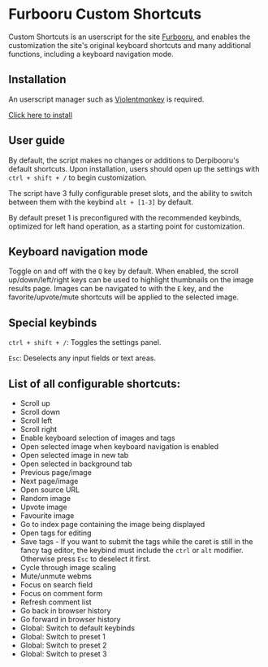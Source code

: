 # Furbooru Custom Shortcuts

Custom Shortcuts is an userscript for the site [Furbooru](https://furbooru.org/), and enables the customization the site's original keyboard shortcuts and many additional functions, including a keyboard navigation mode.

## Installation
An userscript manager such as [Violentmonkey](https://violentmonkey.github.io/) is required.

[Click here to install](https://github.com/marktaiwan/Derpibooru-Custom-Shortcuts/raw/furbooru/furbooru-custom-shortcuts.user.js)

## User guide
By default, the script makes no changes or additions to Derpibooru's default shortcuts. Upon installation, users should open up the settings with `ctrl + shift + /` to begin customization.

The script have 3 fully configurable preset slots, and the ability to switch between them with the keybind `alt + [1-3]` by default.

By default preset 1 is preconfigured with the recommended keybinds, optimized for left hand operation, as a starting point for customization.

## Keyboard navigation mode
Toggle on and off with the `Q` key by default. When enabled, the scroll up/down/left/right keys can be used to highlight thumbnails on the image results page. Images can be navigated to with the `E` key, and the favorite/upvote/mute shortcuts will be applied to the selected image.

## Special keybinds
`ctrl + shift + /`: Toggles the settings panel.

`Esc`: Deselects any input fields or text areas.


## List of all configurable shortcuts:
- Scroll up
- Scroll down
- Scroll left
- Scroll right
- Enable keyboard selection of images and tags
- Open selected image when keyboard navigation is enabled
- Open selected image in new tab
- Open selected in background tab
- Previous page/image
- Next page/image
- Open source URL
- Random image
- Upvote image
- Favourite image
- Go to index page containing the image being displayed
- Open tags for editing
- Save tags - If you want to submit the tags while the caret is still in the fancy tag editor, the keybind must include the `ctrl` or `alt` modifier. Otherwise press `Esc` to deselect it first.
- Cycle through image scaling
- Mute/unmute webms
- Focus on search field
- Focus on comment form
- Refresh comment list
- Go back in browser history
- Go forward in browser history
- Global: Switch to default keybinds
- Global: Switch to preset 1
- Global: Switch to preset 2
- Global: Switch to preset 3